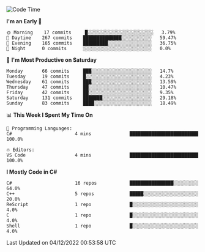 <!--START_SECTION:waka-->
![Code Time](http://img.shields.io/badge/Code%20Time-881%20hrs%2050%20mins-blue)

**I'm an Early 🐤** 

```text
🌞 Morning    17 commits     █░░░░░░░░░░░░░░░░░░░░░░░░   3.79% 
🌆 Daytime    267 commits    ██████████████░░░░░░░░░░░   59.47% 
🌃 Evening    165 commits    █████████░░░░░░░░░░░░░░░░   36.75% 
🌙 Night      0 commits      ░░░░░░░░░░░░░░░░░░░░░░░░░   0.0%

```
📅 **I'm Most Productive on Saturday** 

```text
Monday       66 commits     ███░░░░░░░░░░░░░░░░░░░░░░   14.7% 
Tuesday      19 commits     █░░░░░░░░░░░░░░░░░░░░░░░░   4.23% 
Wednesday    61 commits     ███░░░░░░░░░░░░░░░░░░░░░░   13.59% 
Thursday     47 commits     ██░░░░░░░░░░░░░░░░░░░░░░░   10.47% 
Friday       42 commits     ██░░░░░░░░░░░░░░░░░░░░░░░   9.35% 
Saturday     131 commits    ███████░░░░░░░░░░░░░░░░░░   29.18% 
Sunday       83 commits     ████░░░░░░░░░░░░░░░░░░░░░   18.49%

```


📊 **This Week I Spent My Time On** 

```text
💬 Programming Languages: 
C#                       4 mins              █████████████████████████   100.0%

🔥 Editors: 
VS Code                  4 mins              █████████████████████████   100.0%

```

**I Mostly Code in C#** 

```text
C#                       16 repos            ████████████████░░░░░░░░░   64.0% 
C++                      5 repos             █████░░░░░░░░░░░░░░░░░░░░   20.0% 
ReScript                 1 repo              █░░░░░░░░░░░░░░░░░░░░░░░░   4.0% 
C                        1 repo              █░░░░░░░░░░░░░░░░░░░░░░░░   4.0% 
Shell                    1 repo              █░░░░░░░░░░░░░░░░░░░░░░░░   4.0%

```



 Last Updated on 04/12/2022 00:53:58 UTC
<!--END_SECTION:waka-->
